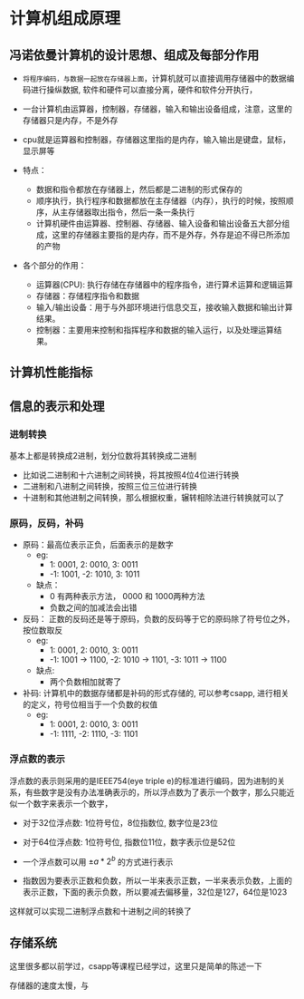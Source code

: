 # 计算机组成原理

## 冯诺依曼计算机的设计思想、组成及每部分作用

- `将程序编码，与数据一起放在存储器上面`，计算机就可以直接调用存储器中的数据编码进行操纵数据, 软件和硬件可以直接分离，硬件和软件分开执行，
- 一台计算机由运算器，控制器，存储器，输入和输出设备组成，注意，这里的存储器只是内存，不是外存
- cpu就是运算器和控制器，存储器这里指的是内存，输入输出是键盘，鼠标，显示屏等

- 特点：
  - 数据和指令都放在存储器上，然后都是二进制的形式保存的
  - 顺序执行，执行程序和数据都放在主存储器（内存），执行的时候，按照顺序，从主存储器取出指令，然后一条一条执行
  - 计算机硬件由运算器、控制器、存储器、输入设备和输出设备五大部分组成，这里的存储器主要指的是内存，而不是外存，外存是迫不得已所添加的产物
- 各个部分的作用：
  - 运算器(CPU): 执行存储在存储器中的程序指令，进行算术运算和逻辑运算
  - 存储器：存储程序指令和数据
  - 输入/输出设备：用于与外部环境进行信息交互，接收输入数据和输出计算结果。
  - 控制器：主要用来控制和指挥程序和数据的输入运行，以及处理运算结果。

## 计算机性能指标



## 信息的表示和处理

### 进制转换

基本上都是转换成2进制，划分位数将其转换成二进制

- 比如说二进制和十六进制之间转换，将其按照4位4位进行转换
- 二进制和八进制之间转换，按照三位三位进行转换
- 十进制和其他进制之间转换，那么根据权重，辗转相除法进行转换就可以了

### 原码，反码，补码

- 原码：最高位表示正负，后面表示的是数字
  - eg:
    - 1:  0001,  2:  0010, 3:  0011
    - -1: 1001, -2:  1010, 3:  1011
  - 缺点：
    - 0 有两种表示方法， 0000 和 1000两种方法
    - 负数之间的加减法会出错
- 反码： 正数的反码还是等于原码，负数的反码等于它的原码除了符号位之外，按位数取反
  - eg:
    - 1: 0001, 2: 0010, 3: 0011
    - -1: 1001 -> 1100, -2: 1010 -> 1101, -3: 1011 -> 1100
  - 缺点:
    - 两个负数相加就寄了
- 补码: 计算机中的数据存储都是补码的形式存储的, 可以参考csapp, 进行相关的定义，符号位相当于一个负数的权值
  - eg:
    - 1: 0001, 2: 0010, 3: 0011
    - -1: 1111, -2: 1110, -3: 1101

### 浮点数的表示

浮点数的表示则采用的是IEEE754(eye triple e)的标准进行编码，因为进制的关系，有些数字是没有办法准确表示的，所以浮点数为了表示一个数字，那么只能近似一个数字来表示一个数字，

- 对于32位浮点数: 1位符号位，8位指数位, 数字位是23位
- 对于64位浮点数: 1位符号位, 指数位11位，数字表示位是52位

- 一个浮点数可以用 $\pm a * 2^{b}$ 的方式进行表示
- 指数因为要表示正数和负数，所以一半来表示正数，一半来表示负数，上面的表示正数，下面的表示负数，所以要减去偏移量，32位是127，64位是1023

这样就可以实现二进制浮点数和十进制之间的转换了

## 存储系统

这里很多都以前学过，csapp等课程已经学过，这里只是简单的陈述一下

存储器的速度太慢，与